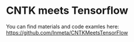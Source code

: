 # CNTK meets Tensorflow

You can find materials and code examles here: 
https://github.com/Inmeta/CNTKMeetsTensorFlow
